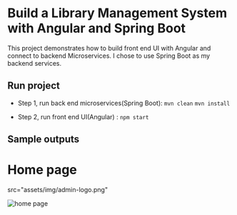 # Build a Library Management System with Angular and Spring Boot

This project demonstrates how to build front end UI with Angular and connect to backend Microservices. I chose to use Spring Boot as my backend services.

## Run project

- Step 1, run back end microservices(Spring Boot): `mvn clean` `mvn install`

- Step 2, run front end UI(Angular) : `npm start`

## Sample outputs

# Home page

src="assets/img/admin-logo.png"

![home page](../web/lms-angular-outputs/output1.png)
